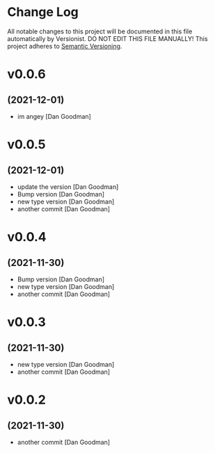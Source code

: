 # Change Log

All notable changes to this project will be documented in this file
automatically by Versionist. DO NOT EDIT THIS FILE MANUALLY!
This project adheres to [Semantic Versioning](http://semver.org/).

# v0.0.6
## (2021-12-01)

* im angey [Dan Goodman]

# v0.0.5
## (2021-12-01)

* update the version [Dan Goodman]
* Bump version [Dan Goodman]
* new type version [Dan Goodman]
* another commit [Dan Goodman]

# v0.0.4
## (2021-11-30)

* Bump version [Dan Goodman]
* new type version [Dan Goodman]
* another commit [Dan Goodman]

# v0.0.3
## (2021-11-30)

* new type version [Dan Goodman]
* another commit [Dan Goodman]

# v0.0.2
## (2021-11-30)

* another commit [Dan Goodman]
